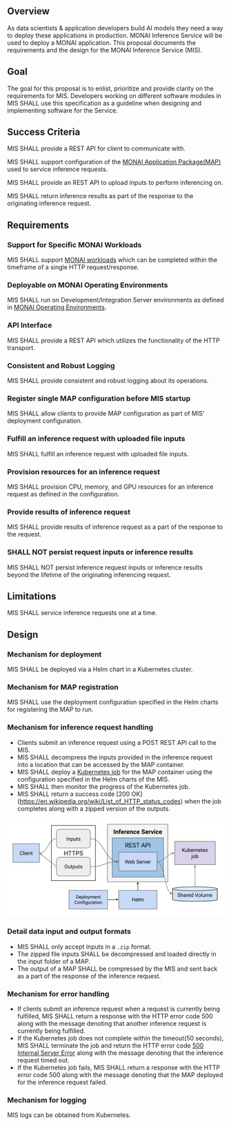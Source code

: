 ## Overview
As data scientists & application developers build AI models they need a way to deploy these applications in production. MONAI Inference Service will be used to deploy a MONAI application. This proposal documents the requirements and the design for the MONAI Inference Service (MIS).

## Goal
The goal for this proposal is to enlist, prioritize and provide clarity on the requirements for MIS. Developers working on different software modules in MIS SHALL use this specification as a guideline when designing and implementing software for the Service.

## Success Criteria
MIS SHALL provide a REST API for client to communicate with.

MIS SHALL support configuration of the [MONAI Application Package(MAP)](https://github.com/Project-MONAI/monai-deploy/blob/main/guidelines/monai-application-package.md]) used to service inference requests.

MIS SHALL provide an REST API to upload inputs to perform inferencing on.

MIS SHALL return inference results as part of the response to the originating inference request.

## Requirements

### Support for Specific MONAI Workloads
MIS SHALL support [MONAI workloads](https://github.com/Project-MONAI/monai-deploy/blob/main/guidelines/monai-workloads.md#synchronous-computational-workload) which can be completed within the timeframe of a single HTTP request/response.

### Deployable on MONAI Operating Environments
MIS SHALL run on Development/Integration Server environments as defined in [MONAI Operating Environments](https://github.com/Project-MONAI/monai-deploy/blob/main/guidelines/MONAI-Operating-Environments.md#developmentintegration-server-environment).

### API Interface
MIS SHALL provide a REST API which utilizes the functionality of the HTTP transport.

### Consistent and Robust Logging
MIS SHALL provide consistent and robust logging about its operations.

### Register single MAP configuration before MIS startup
MIS SHALL allow clients to provide MAP configuration as part of MIS' deployment configuration.

### Fulfill an inference request with uploaded file inputs
MIS SHALL fulfill an inference request with uploaded file inputs.

### Provision resources for an inference request
MIS SHALL provision CPU, memory, and GPU resources for an inference request as defined in the configuration.

### Provide results of inference request
MIS SHALL provide results of inference request as a part of the response to the request.

### SHALL NOT persist request inputs or inference results
MIS SHALL NOT persist inference request inputs or inference results beyond the lifetime of the originating inferencing request.

## Limitations
MIS SHALL service inference requests one at a time.

## Design

### Mechanism for deployment
MIS SHALL be deployed via a Helm chart in a Kubernetes cluster.

### Mechanism for MAP registration
MIS SHALL use the deployment configuration specified in the Helm charts for registering the MAP to run. 

### Mechanism for inference request handling
- Clients submit an inference request using a POST REST API call to the MIS. 
- MIS SHALL decompress the inputs provided in the inference request into a location that can be accessed by the MAP container.
- MIS SHALL deploy a [Kubernetes job](https://kubernetes.io/docs/concepts/workloads/controllers/job/) for the MAP container using the configuration specified in the Helm charts of the MIS.
- MIS SHALL then monitor the progress of the Kubernetes job.
- MIS SHALL return a success code [200 OK] (https://en.wikipedia.org/wiki/List_of_HTTP_status_codes) when the job completes along with a zipped version of the outputs.

![Block Diagram describing inference request workflow in MIS](./design-diagram.jpg)

### Detail data input and output formats
- MIS SHALL only accept inputs in a `.zip` format.  
- The zipped file inputs SHALL be decompressed and loaded directly in the input folder of a MAP.
- The output of a MAP SHALL be compressed by the MIS and sent back as a part of the response of the inference request.

### Mechanism for error handling
- If clients submit an inference request when a request is currently being fulfilled, MIS SHALL return a response with the HTTP error code 500 along with the message denoting that another inference request is currently being fulfilled.
- If the Kubernetes job does not complete within the timeout(50 seconds), MIS SHALL terminate the job and return the HTTP error code [500 Internal Server Error](https://en.wikipedia.org/wiki/List_of_HTTP_status_codes) along with the message denoting that the inference request timed out.
- If the Kubernetes job fails, MIS SHALL return a response with the HTTP error code 500 along with the message denoting that the MAP deployed for the inference request failed.

### Mechanism for logging
MIS logs can be obtained from Kubernetes.
